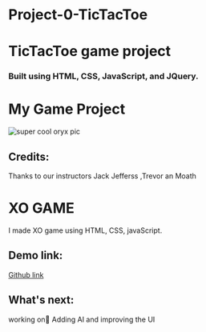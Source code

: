 # Project-0-TicTacToe

# TicTacToe game project

### Built using HTML, CSS, JavaScript, and JQuery.

# My Game Project

![super cool oryx pic](https://encrypted-tbn0.gstatic.com/images?q=tbn:ANd9GcQYgsMHxVTa96tUrZ9lIKnfls8nOLyTqqB-kiHHduHxmoTWgHhm)




## Credits:
Thanks to our instructors Jack Jefferss ,Trevor an Moath

# XO GAME

I made XO game using HTML, CSS, javaScript.

## Demo link:

[Github link](https://dalalsa.github.io/Project-0-TicTacToe/)

## What's next:

working onِ Adding AI and improving the UI
